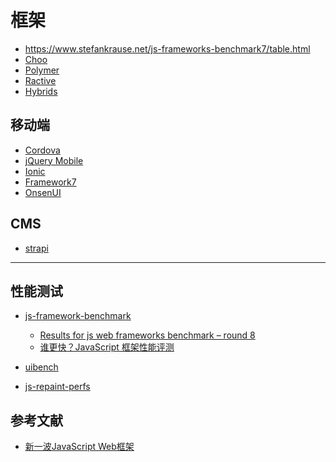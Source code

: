 框架
========

- https://www.stefankrause.net/js-frameworks-benchmark7/table.html
- [Choo](https://choo.io/)
- [Polymer](https://github.com/Polymer/polymer)
- [Ractive](https://github.com/ractivejs/ractive)
- [Hybrids](https://github.com/hybridsjs/hybrids)

## 移动端

- [Cordova](https://cordova.apache.org/)
- [jQuery Mobile](https://jquerymobile.com/)
- [Ionic](https://ionicframework.com/)
- [Framework7](https://github.com/framework7io/framework7)
- [OnsenUI](https://github.com/OnsenUI/OnsenUI)

## CMS

- [strapi](https://github.com/strapi/strapi)

---

## 性能测试

- [js-framework-benchmark](https://github.com/krausest/js-framework-benchmark)

    - [Results for js web frameworks benchmark – round 8](https://stefankrause.net/js-frameworks-benchmark8/table.html)
    - [谁更快？JavaScript 框架性能评测](https://w3ctech.com/topic/2095)

- [uibench](https://github.com/localvoid/uibench)
- [js-repaint-perfs](https://github.com/mathieuancelin/js-repaint-perfs)

## 参考文献

- [新一波JavaScript Web框架](https://mp.weixin.qq.com/s/2MrTEz_YXIxsqc1z69mJNA)
